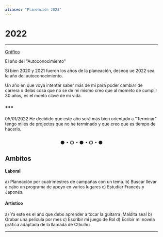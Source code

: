 ```yaml
---
aliases: "Planeación 2022"
---
```


# 2022
---

[Gráfico](https://www.vertex42.com/blog/business/analyze-data-with-a-calendar-chart-in-excel.html)

El año del "Autoconocimiento"

Si bien 2020 y 2021 fueron los años de la planeación, deseoq ue 2022 sea le año del autoconocimiento.

Un año en que voya intentar saber más de mí para poder cambiar de carrera o delas cosa que no se de mi mismo creo que al mometo de cumplir 30 años, es el moeto clave de mi vida.

<div align='left'>
<h3> *** </h3>
</div>

05/01/2022 
He decidido que este año será más bien orientado a "Terminar" tengo miles de projectos que no he terminado y que creo que es tiempo de hacerlo.

<div align='center'>
<h3> ●・○・●・○・● </h3>
</div>

## Ambitos

#### Laboral

a) Planeación por cuatrimestres de campañas con un tema.
b) Buscar llevar a cabo un programa de apoyo en varios lugares
c) Estudiar Francés y Japonés.


#### Artistico

a) Ya este es el año que debo aprender a tocar la guitarra ¡Maldita sea!
b) Grabar una película por mes
c) Escribir mi juego de Rol
d) Ecribir mi novela gráfica adaptada de la llamada de Cthulhu

---
